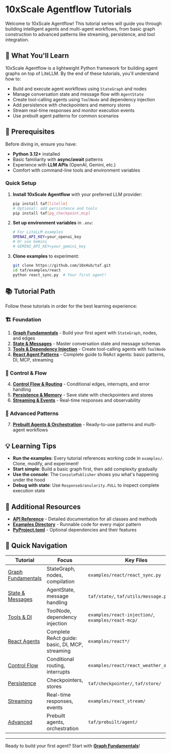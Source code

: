 # 10xScale Agentflow Tutorials

Welcome to 10xScale Agentflow! This tutorial series will guide you through building intelligent agents and multi-agent workflows, from basic graph construction to advanced patterns like streaming, persistence, and tool integration.

## 🎯 What You'll Learn

10xScale Agentflow is a lightweight Python framework for building agent graphs on top of LiteLLM. By the end of these tutorials, you'll understand how to:

- Build and execute agent workflows using `StateGraph` and nodes
- Manage conversation state and message flow with `AgentState`
- Create tool-calling agents using `ToolNode` and dependency injection
- Add persistence with checkpointers and memory stores
- Stream real-time responses and monitor execution events
- Use prebuilt agent patterns for common scenarios

## 🚀 Prerequisites

Before diving in, ensure you have:

- **Python 3.12+** installed
- Basic familiarity with **async/await** patterns
- Experience with **LLM APIs** (OpenAI, Gemini, etc.)
- Comfort with command-line tools and environment variables

### Quick Setup

1. **Install 10xScale Agentflow** with your preferred LLM provider:
   ```bash
   pip install taf[litellm]
   # Optional: add persistence and tools
   pip install taf[pg_checkpoint,mcp]
   ```

2. **Set up environment variables** in `.env`:
   ```bash
   # For LiteLLM examples
   OPENAI_API_KEY=your_openai_key
   # Or use Gemini
   # GEMINI_API_KEY=your_gemini_key
   ```

3. **Clone examples** to experiment:
   ```bash
   git clone https://github.com/10xHub/taf.git
   cd taf/examples/react
   python react_sync.py  # Your first agent!
   ```

## 📚 Tutorial Path

Follow these tutorials in order for the best learning experience:

### 🏗️ Foundation
1. **[Graph Fundamentals](graph.md)** - Build your first agent with `StateGraph`, nodes, and edges
2. **[State & Messages](state.md)** - Master conversation state and message schemas
3. **[Tools & Dependency Injection](adapter.md)** - Create tool-calling agents with `ToolNode`
4. **[React Agent Patterns](react/)** - Complete guide to ReAct agents: basic patterns, DI, MCP, streaming

### 🔀 Control & Flow
4. **[Control Flow & Routing](graph.md#control-flow)** - Conditional edges, interrupts, and error handling
5. **[Persistence & Memory](checkpointer.md)** - Save state with checkpointers and stores
6. **[Streaming & Events](publisher.md)** - Real-time responses and observability

### 🎯 Advanced Patterns
7. **[Prebuilt Agents & Orchestration](misc/advanced_patterns.md)** - Ready-to-use patterns and multi-agent workflows

## 💡 Learning Tips

- **Run the examples**: Every tutorial references working code in `examples/`. Clone, modify, and experiment!
- **Start simple**: Build a basic graph first, then add complexity gradually
- **Use the console**: The `ConsolePublisher` shows you what's happening under the hood
- **Debug with state**: Use `ResponseGranularity.FULL` to inspect complete execution state

## 📖 Additional Resources

- **[API Reference](../reference/)** - Detailed documentation for all classes and methods
- **[Examples Directory](../../examples/)** - Runnable code for every major pattern
- **[PyProject.toml](../../pyproject.toml)** - Optional dependencies and their features

## 🔗 Quick Navigation

| Tutorial | Focus | Key Files |
|----------|-------|-----------|
| [Graph Fundamentals](graph.md) | StateGraph, nodes, compilation | `examples/react/react_sync.py` |
| [State & Messages](state.md) | AgentState, message handling | `taf/state/`, `taf/utils/message.py` |
| [Tools & DI](adapter.md) | ToolNode, dependency injection | `examples/react-injection/`, `examples/react-mcp/` |
| [React Agents](react/) | Complete ReAct guide: basic, DI, MCP, streaming | `examples/react*/` |
| [Control Flow](graph.md#control-flow) | Conditional routing, interrupts | `examples/react/react_weather_agent.py` |
| [Persistence](checkpointer.md) | Checkpointers, stores | `taf/checkpointer/`, `taf/store/` |
| [Streaming](publisher.md) | Real-time responses, events | `examples/react_stream/` |
| [Advanced](misc/advanced_patterns.md) | Prebuilt agents, orchestration | `taf/prebuilt/agent/` |

---

Ready to build your first agent? Start with **[Graph Fundamentals](graph.md)**!
